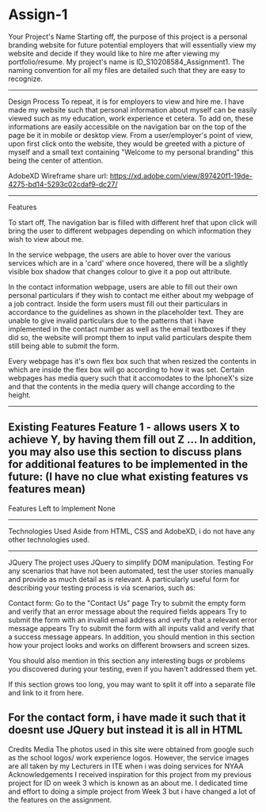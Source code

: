# Assign-1
Your Project's Name
Starting off, the purpose of this project is a personal branding website for future potential employers that will essentially view my website and decide if they would like to hire me after viewing my portfolio/resume. My project's name is ID_S10208584_Assignment1.
The naming convention for all my files are detailed such that they are easy to recognize.

-------------------------------------------------------------------------------------------------------------------------------------------
Design Process
To repeat, it is for employers to view and hire me. I have made my website such that personal information about myself can be easily viewed such as my education, work experience et cetera. To add on, these informations are easily accessible on the navigation bar on the top of the page be it in mobile or desktop view. From a user/employer's point of view, upon first click onto the website, they would be greeted with a picture of myself and a small text containing "Welcome to my personal branding" this being the center of attention.

AdobeXD Wireframe share url: https://xd.adobe.com/view/897420f1-19de-4275-bd14-5293c02cdaf9-dc27/

-------------------------------------------------------------------------------------------------------------------------------------------
Features

To start off, The navigation bar is filled with different href that upon click will bring the user to different webpages depending on which information they wish to view about me. 

In the service webpage, the users are able to hover over the various services which are in a 'card' where  once hovered, there will be a slightly visible box shadow that changes colour to give it a pop out attribute.

In the contact information webpage, users are able to fill out their own personal particulars if they wish to contact me either about my webpage of a job contract. Inside the form users must fill out their particulars in accordance to the guidelines as shown in the placeholder text. They are unable to give invalid particulars due to the patterns that i have implemented in the contact number as well as the email textboxes if they did so, the website will prompt them to input valid particulars despite them still being able to submit the form.

Every webpage has it's own flex box such that when resized the contents in which are inside the flex box will go according to how it was set. Certain webpages has media query such that it accomodates to the IphoneX's size and that the contents in the media query will change according to the height.

-------------------------------------------------------------------------------------------------------------------------------------------
Existing Features
Feature 1 - allows users X to achieve Y, by having them fill out Z
...
In addition, you may also use this section to discuss plans for additional features to be implemented in the future:
(I have no clue what existing features vs features mean)
-------------------------------------------------------------------------------------------------------------------------------------------
Features Left to Implement
None

-------------------------------------------------------------------------------------------------------------------------------------------
Technologies Used
Aside from HTML, CSS and AdobeXD, i do not have any other technologies used.

-------------------------------------------------------------------------------------------------------------------------------------------
JQuery
The project uses JQuery to simplify DOM manipulation.
Testing
For any scenarios that have not been automated, test the user stories manually and provide as much detail as is relevant. A particularly useful form for describing your testing process is via scenarios, such as:

Contact form:
Go to the "Contact Us" page
Try to submit the empty form and verify that an error message about the required fields appears
Try to submit the form with an invalid email address and verify that a relevant error message appears
Try to submit the form with all inputs valid and verify that a success message appears.
In addition, you should mention in this section how your project looks and works on different browsers and screen sizes.

You should also mention in this section any interesting bugs or problems you discovered during your testing, even if you haven't addressed them yet.

If this section grows too long, you may want to split it off into a separate file and link to it from here.

For the contact form, i have made it such that it doesnt use JQuery but instead it is all in HTML
-------------------------------------------------------------------------------------------------------------------------------------------
Credits
Media
The photos used in this site were obtained from google such as the school logos/ work experience logos. However, the service images are all taken by my Lecturers in ITE when i was doing services for NYAA
Acknowledgements
I received inspiration for this project from my previous project for ID on week 3 which is known as an about me. I dedicated time and effort to doing a simple project from Week 3 but i have changed a lot of the features on the assignment.
